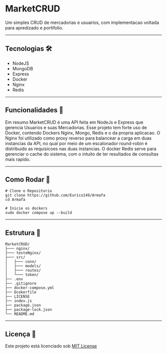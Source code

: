 # MarketCRUD
Um simples CRUD de mercadorias e usuarios, com implementacao voltada para apredizado e portifolio.
<hr>

## Tecnologias 🛠
<ul>
    <li>NodeJS</li>
    <li>MongoDB</li>
    <li>Express</li>
    <li>Docker</li>
    <li>Nginx</li>
    <li>Redis</li>
</ul>
<hr>

## Funcionalidades 📌
Em resumo MarketCRUD é uma API feita em NodeJs e Express que gerencia Usuarios e suas Mercadorias.
Esse projeto tem forte uso de Docker, contendo Dockers Nginx, Mongo, Redis
e o da propria aplicacao.
O Nginx foi utilizado como proxy reverso para balancear a carga em duas instancias da API,
no qual por meio de um escalonador round-robin é distribuido as requisicoes nas duas instancias.
O docker Redis serve para gerenciar o cache do sistema, com o intuito de ter resultados de consultas mais rapido.
<hr>

## Como Rodar 🚀
```
# Clone o Repositorio
git clone https://github.com/Eurico149/Armafa
cd Armafa

# Inicie os dockers
sudo docker compose up --build
```
<hr>

## Estrutura 📁
```
MarketCRUD/
├─── nginx/
├─── testeNginx/
├─── src/
│   ├─── conn/
│   ├─── models/
│   ├─── routes/
│   └─── token/
├── .env
├── .gitignore
├── docker-compose.yml
├── Dcokerfile
├── LICENSE
├── index.js
├── package.json
├── package-lock.json
└── README.md
```
<hr>

## Licença 📝
Este projeto está licenciado sob [MIT License]()